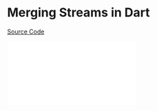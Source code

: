 # Merging Streams in Dart

[Source Code](../source/merging-streams-in-dart.dart)

![](../images/merging-streams-in-dart.dart)
